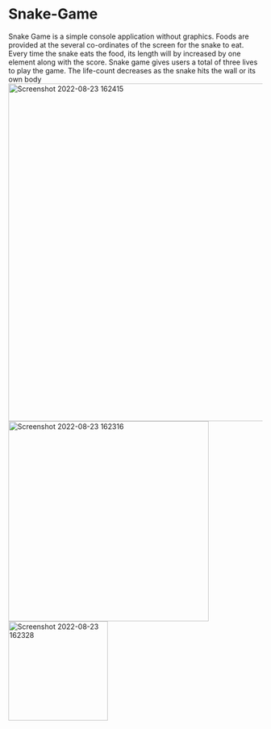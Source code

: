 # Snake-Game
Snake Game is a simple console application without graphics.
Foods are provided at the several co-ordinates of the screen for the snake to eat.
Every time the snake eats the food, its length will by increased by one element along with the score.
 Snake game gives users a total of three lives to play the game.
 The life-count decreases as the snake hits the wall or its own body
 <img width="670" alt="Screenshot 2022-08-23 162415" src="https://user-images.githubusercontent.com/109240831/186140822-d9c44dff-d72d-4792-95d3-163ef266c81f.png">
 <img width="397" alt="Screenshot 2022-08-23 162316" src="https://user-images.githubusercontent.com/109240831/186140904-d0f925de-953b-449b-91aa-37437119a3a7.png">
<img width="197" alt="Screenshot 2022-08-23 162328" src="https://user-images.githubusercontent.com/109240831/186140854-29e99e8f-a64e-4c8d-afde-52a25cf1bd0e.png">
